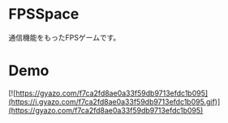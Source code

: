 # FPSSpace
通信機能をもったFPSゲームです。

# Demo
[![https://gyazo.com/f7ca2fd8ae0a33f59db9713efdc1b095](https://i.gyazo.com/f7ca2fd8ae0a33f59db9713efdc1b095.gif)](https://gyazo.com/f7ca2fd8ae0a33f59db9713efdc1b095)
